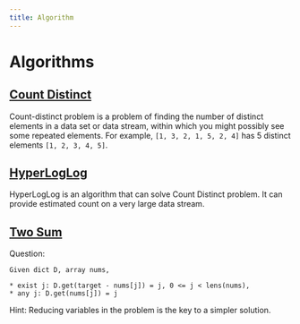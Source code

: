 ```yaml
---
title: Algorithm
---
```


# Algorithms

## [Count Distinct](/count-distinct.html)

Count-distinct problem is a problem of finding the number of distinct elements in a data set or data stream, within which you might possibly see some repeated elements. For example, `[1, 3, 2, 1, 5, 2, 4]` has 5 distinct elements `[1, 2, 3, 4, 5]`.

## [HyperLogLog](/hyperloglog.html)

HyperLogLog is an algorithm that can solve Count Distinct problem. It can provide estimated count on a very large data stream.

## [Two Sum](/algorithms/two-sum.html)

Question:

```
Given dict D, array nums,

* exist j: D.get(target - nums[j]) = j, 0 <= j < lens(nums),
* any j: D.get(nums[j]) = j
```

Hint: Reducing variables in the problem is the key to a simpler solution.
